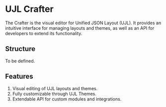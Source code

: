 # UJL Crafter

The Crafter is the visual editor for Unified JSON Layout (UJL). It provides an intuitive interface for managing layouts and themes, as well as an API for developers to extend its functionality.

## Structure
To be defined.

## Features
1. Visual editing of UJL layouts and themes.
2. Fully customizable through UJL Themes.
3. Extendable API for custom modules and integrations.
